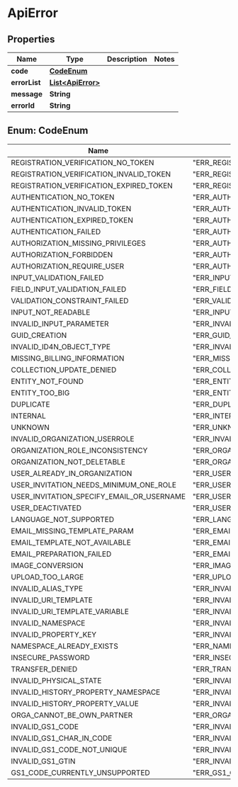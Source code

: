 
# ApiError

## Properties
Name | Type | Description | Notes
------------ | ------------- | ------------- | -------------
**code** | [**CodeEnum**](#CodeEnum) |  | 
**errorList** | [**List&lt;ApiError&gt;**](ApiError.md) |  | 
**message** | **String** |  | 
**errorId** | **String** |  | 


<a name="CodeEnum"></a>
## Enum: CodeEnum
Name | Value
---- | -----
REGISTRATION_VERIFICATION_NO_TOKEN | &quot;ERR_REGISTRATION_VERIFICATION_NO_TOKEN&quot;
REGISTRATION_VERIFICATION_INVALID_TOKEN | &quot;ERR_REGISTRATION_VERIFICATION_INVALID_TOKEN&quot;
REGISTRATION_VERIFICATION_EXPIRED_TOKEN | &quot;ERR_REGISTRATION_VERIFICATION_EXPIRED_TOKEN&quot;
AUTHENTICATION_NO_TOKEN | &quot;ERR_AUTHENTICATION_NO_TOKEN&quot;
AUTHENTICATION_INVALID_TOKEN | &quot;ERR_AUTHENTICATION_INVALID_TOKEN&quot;
AUTHENTICATION_EXPIRED_TOKEN | &quot;ERR_AUTHENTICATION_EXPIRED_TOKEN&quot;
AUTHENTICATION_FAILED | &quot;ERR_AUTHENTICATION_FAILED&quot;
AUTHORIZATION_MISSING_PRIVILEGES | &quot;ERR_AUTHORIZATION_MISSING_PRIVILEGES&quot;
AUTHORIZATION_FORBIDDEN | &quot;ERR_AUTHORIZATION_FORBIDDEN&quot;
AUTHORIZATION_REQUIRE_USER | &quot;ERR_AUTHORIZATION_REQUIRE_USER&quot;
INPUT_VALIDATION_FAILED | &quot;ERR_INPUT_VALIDATION_FAILED&quot;
FIELD_INPUT_VALIDATION_FAILED | &quot;ERR_FIELD_INPUT_VALIDATION_FAILED&quot;
VALIDATION_CONSTRAINT_FAILED | &quot;ERR_VALIDATION_CONSTRAINT_FAILED&quot;
INPUT_NOT_READABLE | &quot;ERR_INPUT_NOT_READABLE&quot;
INVALID_INPUT_PARAMETER | &quot;ERR_INVALID_INPUT_PARAMETER&quot;
GUID_CREATION | &quot;ERR_GUID_CREATION&quot;
INVALID_ID4N_OBJECT_TYPE | &quot;ERR_INVALID_ID4N_OBJECT_TYPE&quot;
MISSING_BILLING_INFORMATION | &quot;ERR_MISSING_BILLING_INFORMATION&quot;
COLLECTION_UPDATE_DENIED | &quot;ERR_COLLECTION_UPDATE_DENIED&quot;
ENTITY_NOT_FOUND | &quot;ERR_ENTITY_NOT_FOUND&quot;
ENTITY_TOO_BIG | &quot;ERR_ENTITY_TOO_BIG&quot;
DUPLICATE | &quot;ERR_DUPLICATE&quot;
INTERNAL | &quot;ERR_INTERNAL&quot;
UNKNOWN | &quot;ERR_UNKNOWN&quot;
INVALID_ORGANIZATION_USERROLE | &quot;ERR_INVALID_ORGANIZATION_USERROLE&quot;
ORGANIZATION_ROLE_INCONSISTENCY | &quot;ERR_ORGANIZATION_ROLE_INCONSISTENCY&quot;
ORGANIZATION_NOT_DELETABLE | &quot;ERR_ORGANIZATION_NOT_DELETABLE&quot;
USER_ALREADY_IN_ORGANIZATION | &quot;ERR_USER_ALREADY_IN_ORGANIZATION&quot;
USER_INVITATION_NEEDS_MINIMUM_ONE_ROLE | &quot;ERR_USER_INVITATION_NEEDS_MINIMUM_ONE_ROLE&quot;
USER_INVITATION_SPECIFY_EMAIL_OR_USERNAME | &quot;ERR_USER_INVITATION_SPECIFY_EMAIL_OR_USERNAME&quot;
USER_DEACTIVATED | &quot;ERR_USER_DEACTIVATED&quot;
LANGUAGE_NOT_SUPPORTED | &quot;ERR_LANGUAGE_NOT_SUPPORTED&quot;
EMAIL_MISSING_TEMPLATE_PARAM | &quot;ERR_EMAIL_MISSING_TEMPLATE_PARAM&quot;
EMAIL_TEMPLATE_NOT_AVAILABLE | &quot;ERR_EMAIL_TEMPLATE_NOT_AVAILABLE&quot;
EMAIL_PREPARATION_FAILED | &quot;ERR_EMAIL_PREPARATION_FAILED&quot;
IMAGE_CONVERSION | &quot;ERR_IMAGE_CONVERSION&quot;
UPLOAD_TOO_LARGE | &quot;ERR_UPLOAD_TOO_LARGE&quot;
INVALID_ALIAS_TYPE | &quot;ERR_INVALID_ALIAS_TYPE&quot;
INVALID_URI_TEMPLATE | &quot;ERR_INVALID_URI_TEMPLATE&quot;
INVALID_URI_TEMPLATE_VARIABLE | &quot;ERR_INVALID_URI_TEMPLATE_VARIABLE&quot;
INVALID_NAMESPACE | &quot;ERR_INVALID_NAMESPACE&quot;
INVALID_PROPERTY_KEY | &quot;ERR_INVALID_PROPERTY_KEY&quot;
NAMESPACE_ALREADY_EXISTS | &quot;ERR_NAMESPACE_ALREADY_EXISTS&quot;
INSECURE_PASSWORD | &quot;ERR_INSECURE_PASSWORD&quot;
TRANSFER_DENIED | &quot;ERR_TRANSFER_DENIED&quot;
INVALID_PHYSICAL_STATE | &quot;ERR_INVALID_PHYSICAL_STATE&quot;
INVALID_HISTORY_PROPERTY_NAMESPACE | &quot;ERR_INVALID_HISTORY_PROPERTY_NAMESPACE&quot;
INVALID_HISTORY_PROPERTY_VALUE | &quot;ERR_INVALID_HISTORY_PROPERTY_VALUE&quot;
ORGA_CANNOT_BE_OWN_PARTNER | &quot;ERR_ORGA_CANNOT_BE_OWN_PARTNER&quot;
INVALID_GS1_CODE | &quot;ERR_INVALID_GS1_CODE&quot;
INVALID_GS1_CHAR_IN_CODE | &quot;ERR_INVALID_GS1_CHAR_IN_CODE&quot;
INVALID_GS1_CODE_NOT_UNIQUE | &quot;ERR_INVALID_GS1_CODE_NOT_UNIQUE&quot;
INVALID_GS1_GTIN | &quot;ERR_INVALID_GS1_GTIN&quot;
GS1_CODE_CURRENTLY_UNSUPPORTED | &quot;ERR_GS1_CODE_CURRENTLY_UNSUPPORTED&quot;




